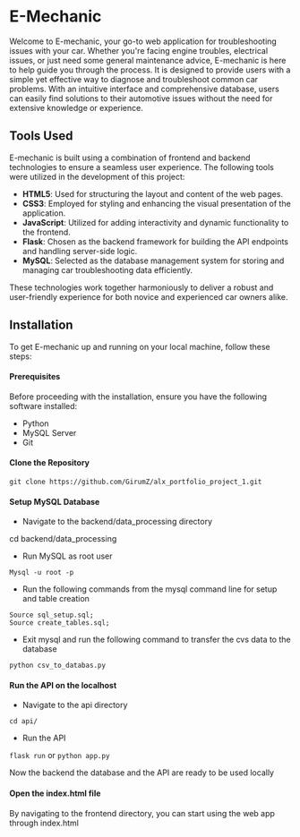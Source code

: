 # E-Mechanic
Welcome to E-mechanic, your go-to web application for troubleshooting issues with your car. Whether you're facing engine troubles, electrical issues, or just need some general maintenance advice, E-mechanic is here to help guide you through the process.
It is designed to provide users with a simple yet effective way to diagnose and troubleshoot common car problems. With an intuitive interface and comprehensive database, users can easily find solutions to their automotive issues without the need for extensive knowledge or experience.

## Tools Used

E-mechanic is built using a combination of frontend and backend technologies to ensure a seamless user experience. The following tools were utilized in the development of this project:

- **HTML5**: Used for structuring the layout and content of the web pages.
- **CSS3**: Employed for styling and enhancing the visual presentation of the application.
- **JavaScript**: Utilized for adding interactivity and dynamic functionality to the frontend.
- **Flask**: Chosen as the backend framework for building the API endpoints and handling server-side logic.
- **MySQL**: Selected as the database management system for storing and managing car troubleshooting data efficiently.

These technologies work together harmoniously to deliver a robust and user-friendly experience for both novice and experienced car owners alike.


## Installation

To get E-mechanic up and running on your local machine, follow these steps:

#### Prerequisites

Before proceeding with the installation, ensure you have the following software installed:

- Python
- MySQL Server
- Git

#### Clone the Repository

`git clone https://github.com/GirumZ/alx_portfolio_project_1.git`

#### Setup MySQL Database

- Navigate to the backend/data_processing directory 

cd backend/data_processing

- Run MySQL as root user

`Mysql -u root -p`

- Run the following commands from the mysql command line for setup and table creation

```
Source sql_setup.sql;
Source create_tables.sql;
```

- Exit mysql and run the following command to transfer the cvs data to the database

`python csv_to_databas.py` 

#### Run the API on the localhost

- Navigate to the api directory

`cd api/`

- Run the API

`flask run`
or
`python app.py`

Now the backend the database and the API are ready to be used locally

#### Open the index.html file

By navigating to the frontend directory, you can start using the web app through index.html

